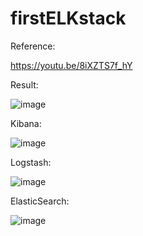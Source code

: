 # firstELKstack

Reference:

https://youtu.be/8iXZTS7f_hY

Result:

![image](https://user-images.githubusercontent.com/58724748/116388833-d8042d80-a84e-11eb-8d32-feda67da95e1.png)


Kibana:

![image](https://user-images.githubusercontent.com/58724748/116388410-64622080-a84e-11eb-856e-70c55ce92323.png)

Logstash:

![image](https://user-images.githubusercontent.com/58724748/116388593-91163800-a84e-11eb-98b3-0d0f35fd6470.png)

ElasticSearch:

![image](https://user-images.githubusercontent.com/58724748/116389157-3a5d2e00-a84f-11eb-9ac1-b47f782a96d5.png)
